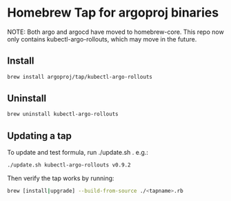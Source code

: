 # Homebrew Tap for argoproj binaries

NOTE: Both argo and argocd have moved to homebrew-core. This repo now only contains kubectl-argo-rollouts, which may move in the future.

## Install
```bash
brew install argoproj/tap/kubectl-argo-rollouts
```

## Uninstall
```bash
brew uninstall kubectl-argo-rollouts
```

## Updating a tap
To update and test formula, run ./update.sh <binary-name>. e.g.:
```bash
./update.sh kubectl-argo-rollouts v0.9.2
```

Then verify the tap works by running:
```bash
brew [install|upgrade] --build-from-source ./<tapname>.rb
```
